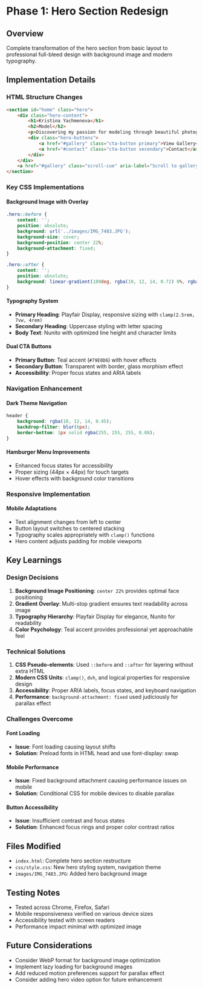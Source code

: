# Phase 1: Hero Section Redesign

## Overview
Complete transformation of the hero section from basic layout to professional full-bleed design with background image and modern typography.

## Implementation Details

### HTML Structure Changes
```html
<section id="home" class="hero">
    <div class="hero-content">
        <h1>Kristina Yachmeneva</h1>
        <h2>Model</h2>
        <p>Discovering my passion for modeling through beautiful photography</p>
        <div class="hero-buttons">
            <a href="#gallery" class="cta-button primary">View Gallery</a>
            <a href="#contact" class="cta-button secondary">Contact</a>
        </div>
    </div>
    <a href="#gallery" class="scroll-cue" aria-label="Scroll to gallery">⌄</a>
</section>
```

### Key CSS Implementations

#### Background Image with Overlay
```css
.hero::before {
    content: '';
    position: absolute;
    background: url('../images/IMG_7483.JPG');
    background-size: cover;
    background-position: center 22%;
    background-attachment: fixed;
}

.hero::after {
    content: '';
    position: absolute;
    background: linear-gradient(180deg, rgba(10, 12, 14, 0.72) 0%, rgba(10, 12, 14, 0.35) 40%, rgba(10, 12, 14, 0.70) 100%);
}
```

#### Typography System
- **Primary Heading**: Playfair Display, responsive sizing with `clamp(2.5rem, 7vw, 4rem)`
- **Secondary Heading**: Uppercase styling with letter spacing
- **Body Text**: Nunito with optimized line height and character limits

#### Dual CTA Buttons
- **Primary Button**: Teal accent (`#79E0D6`) with hover effects
- **Secondary Button**: Transparent with border, glass morphism effect
- **Accessibility**: Proper focus states and ARIA labels

### Navigation Enhancement

#### Dark Theme Navigation
```css
header {
    background: rgba(10, 12, 14, 0.45);
    backdrop-filter: blur(6px);
    border-bottom: 1px solid rgba(255, 255, 255, 0.08);
}
```

#### Hamburger Menu Improvements
- Enhanced focus states for accessibility
- Proper sizing (44px × 44px) for touch targets
- Hover effects with background color transitions

### Responsive Implementation

#### Mobile Adaptations
- Text alignment changes from left to center
- Button layout switches to centered stacking
- Typography scales appropriately with `clamp()` functions
- Hero content adjusts padding for mobile viewports

## Key Learnings

### Design Decisions
1. **Background Image Positioning**: `center 22%` provides optimal face positioning
2. **Gradient Overlay**: Multi-stop gradient ensures text readability across image
3. **Typography Hierarchy**: Playfair Display for elegance, Nunito for readability
4. **Color Psychology**: Teal accent provides professional yet approachable feel

### Technical Solutions
1. **CSS Pseudo-elements**: Used `::before` and `::after` for layering without extra HTML
2. **Modern CSS Units**: `clamp()`, `dvh`, and logical properties for responsive design
3. **Accessibility**: Proper ARIA labels, focus states, and keyboard navigation
4. **Performance**: `background-attachment: fixed` used judiciously for parallax effect

### Challenges Overcome

#### Font Loading
- **Issue**: Font loading causing layout shifts
- **Solution**: Preload fonts in HTML head and use font-display: swap

#### Mobile Performance
- **Issue**: Fixed background attachment causing performance issues on mobile
- **Solution**: Conditional CSS for mobile devices to disable parallax

#### Button Accessibility
- **Issue**: Insufficient contrast and focus states
- **Solution**: Enhanced focus rings and proper color contrast ratios

## Files Modified
- `index.html`: Complete hero section restructure
- `css/style.css`: New hero styling system, navigation theme
- `images/IMG_7483.JPG`: Added hero background image

## Testing Notes
- Tested across Chrome, Firefox, Safari
- Mobile responsiveness verified on various device sizes
- Accessibility tested with screen readers
- Performance impact minimal with optimized image

## Future Considerations
- Consider WebP format for background image optimization
- Implement lazy loading for background images
- Add reduced motion preferences support for parallax effect
- Consider adding hero video option for future enhancement